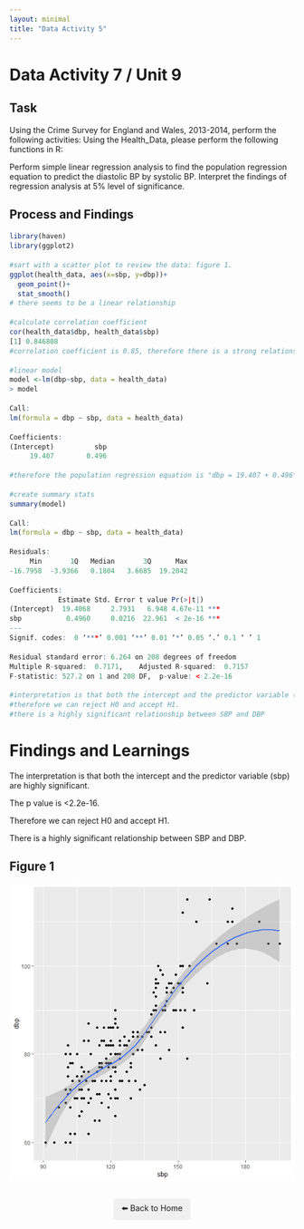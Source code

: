 ```yaml
---
layout: minimal
title: "Data Activity 5"
---
```


# Data Activity 7 / Unit 9

## Task

Using the Crime Survey for England and Wales, 2013-2014, perform the following activities:
Using the Health_Data, please perform the following functions in R:

Perform simple linear regression analysis to find the population regression equation to predict the diastolic BP by systolic BP.
Interpret the findings of regression analysis at 5% level of significance.

## Process and Findings

```r
library(haven)
library(ggplot2)

#sart with a scatter plot to review the data: figure 1. 
ggplot(health_data, aes(x=sbp, y=dbp))+
  geom_point()+
  stat_smooth()
# there seems to be a linear relationship

#calculate correlation coefficient
cor(health_data$dbp, health_data$sbp)
[1] 0.846808
#correlation coefficient is 0.85, therefore there is a strong relationship

#linear model
model <-lm(dbp~sbp, data = health_data)
> model

Call:
lm(formula = dbp ~ sbp, data = health_data)

Coefficients:
(Intercept)          sbp  
     19.407        0.496

#therefore the population regression equation is "dbp = 19.407 + 0.496*(sbp)

#create summary stats
summary(model)

Call:
lm(formula = dbp ~ sbp, data = health_data)

Residuals:
     Min       1Q   Median       3Q      Max 
-16.7958  -3.9366   0.1804   3.6685  19.2042 

Coefficients:
            Estimate Std. Error t value Pr(>|t|)    
(Intercept)  19.4068     2.7931   6.948 4.67e-11 ***
sbp           0.4960     0.0216  22.961  < 2e-16 ***
---
Signif. codes:  0 ‘***’ 0.001 ‘**’ 0.01 ‘*’ 0.05 ‘.’ 0.1 ‘ ’ 1

Residual standard error: 6.264 on 208 degrees of freedom
Multiple R-squared:  0.7171,	Adjusted R-squared:  0.7157 
F-statistic: 527.2 on 1 and 208 DF,  p-value: < 2.2e-16

#interpretation is that both the intercept and the predictor variable (sbp) are highly significant
#therefore we can reject H0 and accept H1.
#there is a highly significant relationship between SBP and DBP 


```
# Findings and Learnings
The interpretation is that both the intercept and the predictor variable (sbp) are highly significant.

The p value is <2.2e-16.

Therefore we can reject H0 and accept H1.

There is a highly significant relationship between SBP and DBP.

## Figure 1
![Figure 1](https://raw.githubusercontent.com/sjackson-DS25/sjackson-DS25.github.io/master/module%202/unit%2011%20figure%201.jpeg)



<p style="text-align: center; margin-top: 2em;">
  <a href="../index.html" style="text-decoration: none; background: #f0f0f0; padding: 0.5em 1em; border-radius: 5px; display: inline-block;">
    ⬅️ Back to Home
  </a>
</p>

